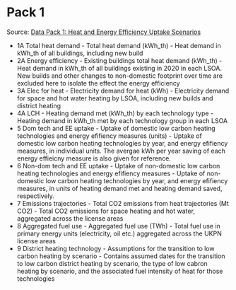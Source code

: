 # Pack 1

Source: [Data Pack 1: Heat and Energy Efficiency Uptake Scenarios](https://innovation.ukpowernetworks.co.uk/wp-content/uploads/2021/03/Heat-Street-data-pack_1_issued.xlsx)

* 1A Total heat demand - Total heat demand (kWh_th) - Heat demand in kWh_th of all buildings, including new build 
* 2A Energy efficiency - Existing buildings total heat demand (kWh_th) - Heat demand in kWh_th of all buildings existing in 2020 in each LSOA. New builds and other changes to non-domestic footprint over time are excluded here to isolate the effect the energy efficiency
* 3A Elec for heat - Electricity demand for heat (kWh) - Electricity demand for space and hot water heating by LSOA, including new builds and district heating
* 4A LCH - Heating demand met (kWh_th) by each technology type - Heating demand in kWh_th met by each technology group in each LSOA
* 5 Dom tech and EE uptake - Uptake of domestic low carbon  heating technologies and energy efifiency measures (units) - Uptake of domestic low carbon heating technologies by year, and energy efifiency measures, in individual units. The avergae kWh per year saving of each energy effieicny measure is also given for reference.
* 6 Non-dom tech and EE uptake - Uptake of non-domestic low carbon  heating technologies and energy efifiency measures - Uptake of non-domestic low carbon heating technologies by year, and energy efifiency measures, in units of heating demand met and heating demand saved, respectively.
* 7 Emissions trajectories - Total CO2 emissions from heat trajectories (Mt CO2) - Total CO2 emissions for space heating and hot water, aggregated across the license areas
* 8 Aggregated fuel use - Aggregated fuel use (TWh) - Total fuel use in primary energy units (electricity, oil etc.) aggregated across the UKPN license areas
* 9 District heating technology - Assumptions for the transition to low carbon heating by scenario - Contains assumed dates for the transition to low carbon district heating by scenario, the type of low cabron heating by scenario, and the associated fuel intensity of heat for those technologies
